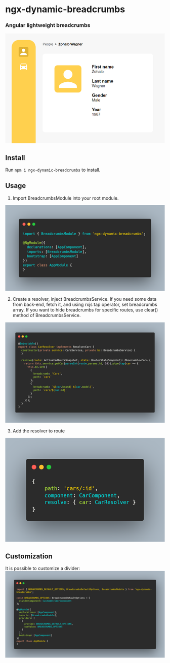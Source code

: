 # ngx-dynamic-breadcrumbs
### Angular lightweight breadcrumbs

![img.png](img.png)
## Install

Run `npm i ngx-dynamic-breadcrumbs` to install.

## Usage
1) Import BreadcrumbsModule into your root module.

![img_1.png](img_1.png)

2) Create a resolver, inject BreadcrumbsService.
   If you need some data from back-end, fetch it, and using rxjs tap operator, set breadcrumbs array. If you want to hide breadcrumbs for specific routes, use clear() method of BreadcrumbsService.

![img_3.png](img_3.png)

3) Add the resolver to route

![img_2.png](img_2.png)

## Customization

It is possible to customize a divider:
![img_4.png](img_4.png)
